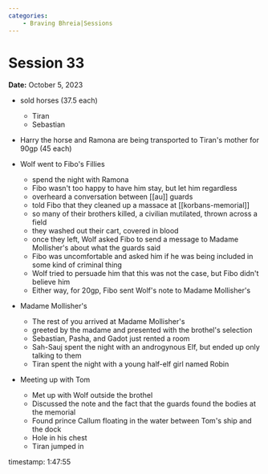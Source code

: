 ```yaml
---
categories:
    - Braving Bhreia|Sessions
---
```


# Session 33

**Date:** October 5, 2023

- sold horses (37.5 each)
  - Tiran
  - Sebastian
- Harry the horse and Ramona are being transported to Tiran's mother for 90gp (45 each)

- Wolf went to Fibo's Fillies
  - spend the night with Ramona
  - Fibo wasn't too happy to have him stay, but let him regardless
  - overheard a conversation between [[au]] guards
  - told Fibo that they cleaned up a massace at [[korbans-memorial]]
  - so many of their brothers killed, a civilian mutilated, thrown across a field
  - they washed out their cart, covered in blood
  - once they left, Wolf asked Fibo to send a message to Madame Mollisher's about what the guards said
  - Fibo was uncomfortable and asked him if he was being included in some kind of criminal thing
  - Wolf tried to persuade him that this was not the case, but Fibo didn't believe him
  - Either way, for 20gp, Fibo sent Wolf's note to Madame Mollisher's
- Madame Mollisher's
  - The rest of you arrived at Madame Mollisher's
  - greeted by the madame and presented with the brothel's selection
  - Sebastian, Pasha, and Gadot just rented a room
  - Sah-Sauj spent the night with an androgynous Elf, but ended up only talking to them
  - Tiran spent the night with a young half-elf girl named Robin
- Meeting up with Tom
  - Met up with Wolf outside the brothel
  - Discussed the note and the fact that the guards found the bodies at the memorial
  - Found prince Callum floating in the water between Tom's ship and the dock
  - Hole in his chest
  - Tiran jumped in

timestamp: 1:47:55
